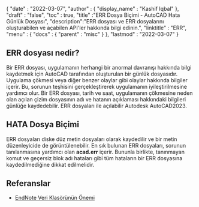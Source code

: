 {
  "date" : "2022-03-07",
  "author" : {
    "display_name" : "Kashif Iqbal"
},
  "draft" : "false",
  "toc" : true,
  "title" :"ERR Dosya Biçimi - AutoCAD Hata Günlük Dosyası",
  "description":"ERR dosyası ve ERR dosyalarını oluşturabilen ve açabilen API'ler hakkında bilgi edinin.",
  "linktitle" : "ERR",
  "menu" : {
    "docs" : {
      "parent" : "misc"
}
},
  "lastmod" : "2022-03-07"
}

## ERR dosyası nedir?

Bir ERR dosyası, uygulamanın herhangi bir anormal davranışı hakkında bilgi kaydetmek için AutoCAD tarafından oluşturulan bir günlük dosyasıdır. Uygulama çökmesi veya diğer benzer olaylar gibi olaylar hakkında bilgiler içerir. Bu, sorunun teşhisini gerçekleştirerek uygulamanın iyileştirilmesine yardımcı olur. Bir ERR dosyası, tarih ve saat, uygulamanın çökmesine neden olan açılan çizim dosyasının adı ve hatanın açıklaması hakkındaki bilgileri günlüğe kaydedebilir. ERR dosyaları ile açılabilir
Autodesk AutoCAD2023.

## HATA Dosya Biçimi

ERR dosyaları diske düz metin dosyaları olarak kaydedilir ve bir metin düzenleyicide de görüntülenebilir. En sık bulunan ERR dosyaları, sorunun tanılanmasına yardımcı olan **acad.err** içerir. Bununla birlikte, tanınmayan komut ve geçersiz blok adı hataları gibi tüm hataların bir ERR dosyasına kaydedilmediğine dikkat edilmelidir.

## Referanslar

* [EndNote Veri Klasörünün Önemi](https://support.clarivate.com/Endnote/s/article/EndNote-Description-of-the-Data-folder-that-accompanies-enl-library-files?language=en_US)

